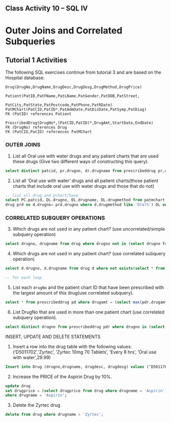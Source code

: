 ## Class Activity 10 – SQL IV

# Outer Joins and Correlated Subqueries

## Tutorial 1 Activities

The following SQL exercises continue from tutorial 3 and are based on the Hospital database:

```
Drug(DrugNo,DrugName,DrugDesc,DrugDosg,DrugMethod,DrugPrice)

Patient(PatID,PatFName,PatLName,PatGender,PatDOB,PatStreet,

PatCity,PatState,PatPostcode,PatPhone,PatRDate)
PatMChart(PatCID,PatID*,PatAdmDate,PatDisDate,PatSymp,PatDiag)
FK (PatID) references Patient

PrescribedDrug(DrugNo*,(PatCID,PatID)*,DrugAmt,StartDate,EndDate)
FK (DrugNo) references Drug
FK (PatCID,PatID) references PatMChart
```

### OUTER JOINS

1. List all Oral use with water drugs and any patient charts that are used these drugs (Give two different ways of constructing this query).

```sql
select distinct patcid, pr.drugno, dr.drugname from prescribeddrug pr,drug dr where pr.drugno = dr.drugno and pr.drugno in (select drug.drugno from drug where drugmethod like 'Oral%');
```

2. List all ‘Oral use with water’ drugs and all patient charts(those patient charts that include oral use with water drugs and those that do not)

```sql
-- list all drug and pchart/have 
select PC.patcid, DL.drugno, DL.drugname, DL.drugmethod from patmchart PC full outer join (select prd.patcid, d.drugno, d.drugname, d.drugmethod  from drug d left outer join prescribed
drug prd on d.drugno= prd.drugno where d.drugmethod like 'Oral%') DL on PC.patcid = DL.patcid;
```

### CORRELATED SUBQUERY OPERATIONS 

3. Which drugs are not used in any patient chart? (use uncorrelated/simple subquery operation)

```sql
select drugno, drugname from drug where drugno not in (select drugno from prescribeddrug);

```

4. Which drugs are not used in any patient chart? (use correlated subquery operation)

```sql
select d.drugno, d.drugname from drug d where not exists(select * from prescribeddrug pdr where d.drugno = pdr.drugno) ;

-- for each loop
```

5. List each `drugNo` and the patient chart ID that have been prescribed with the largest amount of this drug(use correlated subquery).

```sql
select * from prescribeddrug pd where drugamt = (select max(pdr.drugamt) from prescribeddrug pdr where pdr.drugno = pd.drugno);

```

6. List DrugNo that are used in more than one patient chart (use correlated subquery operation).

```sql
select distinct drugno from prescribeddrug pdr where drugno in (select pd.drugno from prescribeddrug pd where pd.patcid <> pdr.patcid);
```

INSERT, UPDATE AND DELETE STATEMENTS

1. Insert a row into the drug table with the following values: (‘D5011702’,‘Zyrtec’, ‘Zyrtec 10mg 70 Tablets’, ‘Every 8 hrs’, ‘Oral use with water’,29.99)

```sql
Insert into Drug (drugno,drugname, drugdesc, drugdosg) values (‘D5011702’,‘Zyrtec’, ‘Zyrtec 10mg 70 Tablets’, ‘Every 8 hrs’, ‘Oral use with water’,29.99)
```

2. Increase the PRICE of the Aspirin Drug by 10%.

```sql
update drug
set drugprice = (select drugprice from drug where drugname = 'Aspirin')*1.10
where drugname = 'Aspirin';
```

3. Delete the Zyrtec drug

```sql
delete from drug where drugname = 'Zyrtec';
```
